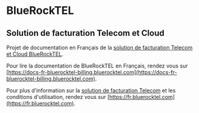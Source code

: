 # BlueRockTEL

## Solution de facturation Telecom et Cloud

Projet de documentation en Français de la [solution de facturation Telecom et Cloud BlueRockTEL](https://fr.bluerocktel.com).

Pour lire la documentation de BlueRockTEL en Français, rendez vous sur [https://docs-fr-bluerocktel-billing.bluerocktel.com](https://docs-fr-bluerocktel-billing.bluerocktel.com).

Pour plus d'information sur la [solution de facturation Telecom](https://fr.bluerocktel.com) et les conditions d'utilisation, rendez vous sur [https://fr.bluerocktel.com](https://fr.bluerocktel.com).
